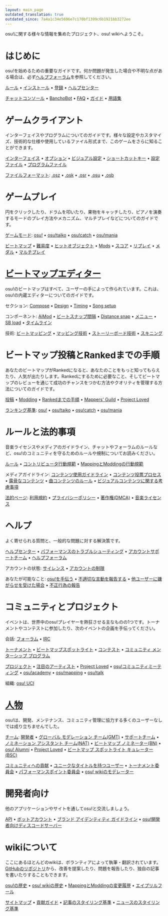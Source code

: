 ```yaml
---
layout: main_page
outdated_translation: true
outdated_since: 7a4a1c34e5696e7c170bf1399c6b1921bb3272ee
---
```


<!-- Do not add any empty lines inside this div. -->

<div class="wiki-main-page__blurb">
osu!に関する様々な情報を集めたプロジェクト、osu! wikiへようこそ。
</div>

<div class="wiki-main-page__panels">
<div class="wiki-main-page-panel wiki-main-page-panel--full">

# はじめに

osu!を始めるための重要なガイドです。何か問題が発生した場合や不明な点がある場合は、必ず[ヘルプフォーラム](https://osu.ppy.sh/forum/5)を参照してください。

[ルール](/wiki/Rules) • [インストール](/wiki/Client/Installation) • [登録](/wiki/Registration) • [ヘルプセンター](/wiki/Help_centre)

[チャットコンソール](/wiki/Client/Interface/Chat_console) • [BanchoBot](/wiki/BanchoBot) • [FAQ](/wiki/FAQ) • [ガイド](/wiki/Guides) • [用語集](/wiki/Sitemap)

</div>
<div class="wiki-main-page-panel">

# ゲームクライアント

インターフェイスやプログラムについてのガイドです。様々な設定やカスタマイズ、技術的な仕様や使用しているファイル形式まで、このゲームをさらに知ることができます。

[インターフェイス](/wiki/Client/Interface) • [オプション](/wiki/Client/Options) • [ビジュアル設定](/wiki/Client/Interface/Visual_settings) • [ショートカットキー](/wiki/Client/Keyboard_shortcuts) • [設定ファイル](/wiki/Client/Program_files/User_configuration_file) • [プログラムファイル](/wiki/Client/Program_files)

[ファイルフォーマット](/wiki/Client/File_formats): [.osz](/wiki/Client/File_formats/osz_(file_format)) • [.osk](/wiki/Client/File_formats/osk_(file_format)) • [.osr](/wiki/Client/File_formats/osr_(file_format)) • [.osu](/wiki/Client/File_formats/osu_(file_format)) • [.osb](/wiki/Client/File_formats/osb_(file_format))

</div>
<div class="wiki-main-page-panel">

# ゲームプレイ

円をクリックしたり、ドラムを叩いたり、果物をキャッチしたり、ピアノを演奏するモードのプレイ方法やメカニズム、マルチプレイなどについてのガイドです。

[ゲームモード](/wiki/Game_mode): [osu!](/wiki/Game_mode/osu!) • [osu!taiko](/wiki/Game_mode/osu!taiko) • [osu!catch](/wiki/Game_mode/osu!catch) • [osu!mania](/wiki/Game_mode/osu!mania)

[ビートマップ](/wiki/Beatmap) • [難易度](/wiki/Beatmap/Difficulty) • [ヒットオブジェクト](/wiki/Gameplay/Hit_object) • [Mods](/wiki/Gameplay/Game_modifier) • [スコア](/wiki/Gameplay/Score) • [リプレイ](/wiki/Gameplay/Replay) • [メダル](/wiki/Medals) • [マルチプレイ](/wiki/Client/Interface/Multiplayer)

</div>
<div class="wiki-main-page-panel">

# [ビートマップエディター](/wiki/Client/Beatmap_editor)

osu!のビートマップはすべて、ユーザーの手によって作られています。これは、osu!の内蔵エディターについてのガイドです。

セクション: [Compose](/wiki/Client/Beatmap_editor/Compose) • [Design](/wiki/Client/Beatmap_editor/Design) • [Timing](/wiki/Client/Beatmap_editor/Timing) • [Song setup](/wiki/Client/Beatmap_editor/Song_setup)

コンポーネント: [AiMod](/wiki/Client/Beatmap_editor/AiMod) • [ビートスナップ間隔](/wiki/Client/Beatmap_editor/Beat_snap_divisor) • [Distance snap](/wiki/Client/Beatmap_editor/Distance_snap) • [メニュー](/wiki/Client/Beatmap_editor/Menu) • [SB load](/wiki/Client/Beatmap_editor/SB_load) • [タイムライン](/wiki/Client/Beatmap_editor/Timelines)

技術: [ビートマッピング](/wiki/Beatmapping) • [マッピング技術](/wiki/Beatmapping/Mapping_techniques) • [ストーリーボード技術](/wiki/Storyboard#storyboarding) • [スキニング](/wiki/Skinning)

</div>
<div class="wiki-main-page-panel">

# ビートマップ投稿とRankedまでの手順

あなたのビートマップがRankedになると、あなたのことをもっと知ってもらえたり、人気が出たりします。Rankedにするために必要なこと、そしてビートマップのレビューを通じて成功のチャンスをつかむ方法やクオリティを管理する方法についてのガイドです。

[投稿](/wiki/Beatmapping/Beatmap_submission) • [Modding](/wiki/Modding) • [Rankedまでの手順](/wiki/Beatmap_ranking_procedure) • [Mappers' Guild](/wiki/Community/Mappers_Guild) • [Project Loved](/wiki/Community/Project_Loved)

[ランキング基準](/wiki/Ranking_criteria): [osu!](/wiki/Ranking_criteria/osu!) • [osu!taiko](/wiki/Ranking_criteria/osu!taiko) • [osu!catch](/wiki/Ranking_criteria/osu!catch) • [osu!mania](/wiki/Ranking_criteria/osu!mania)

</div>
<div class="wiki-main-page-panel">

# ルールと法的事項

音楽ライセンスやメディアのガイドライン、チャットやフォーラムのルールなど、osu!のコミュニティを守るためのルールや規制についてお読みください。

[ルール](/wiki/Rules) • [コントリビュータ行動規範](/wiki/Rules/Contributor_code_of_conduct) • [MappingとModdingの行動規範](/wiki/Rules/Code_of_conduct_for_modding_and_mapping)

メディアガイドライン: [コンテンツ使用ガイドライン](/wiki/Rules/Content_usage_guidelines) • [コンテンツ投票プロセス](/wiki/Rules/Content_voting_process) • [露骨なコンテンツ](/wiki/Rules/Explicit_content) • [曲コンテンツのルール](/wiki/Rules/Song_content_rules) • [ビジュアルコンテンツに関する考慮事項](/wiki/Rules/Visual_content_considerations)

[法的ページ](/wiki/Legal): [利用規約](/wiki/Legal/Terms) • [プライバシーポリシー](/wiki/Legal/Privacy) • [著作権(DMCA)](/wiki/Legal/Copyright) • [音楽ライセンス](/wiki/Legal/Music_licensing)

</div>
<div class="wiki-main-page-panel">

# ヘルプ

よく寄せられる質問と、一般的な問題に対する解決策です。

[ヘルプセンター](/wiki/Help_centre) • [パフォーマンスのトラブルシューティング](/wiki/Performance_troubleshooting) • [アカウントサポートチーム](/wiki/People/Account_support_team) • [ヘルプフォーラム](https://osu.ppy.sh/forum/5)

アカウントの状態: [サイレンス](/wiki/Silence) • [アカウントの制限](/wiki/Help_centre/Account_restrictions)

あなたが可能なこと: [osu!を手伝う](/wiki/Community/How_you_can_help!) • [不適切な言動を報告する](/wiki/Reporting_bad_behaviour) • [他ユーザーに嫌がらせを受けた場合](/wiki/Reporting_bad_behaviour/Abuse) • [不正行為の報告](/wiki/Reporting_bad_behaviour/Handling_foul_play)

</div>
<div class="wiki-main-page-panel">

# コミュニティとプロジェクト

イベントは、世界中のosu!プレイヤーを熱狂させる主なものの1つです。トーナメントやコンテストに参加したり、次のイベントの企画を手伝ってください。

会話: [フォーラム](/wiki/Community/Forum) • [IRC](/wiki/Community/Internet_Relay_Chat)

[トーナメント](/wiki/Tournaments) • [ビートマップスポットライト](/wiki/Beatmap_Spotlights) • [コンテスト](/wiki/Contests) • [コミュニティ メンターシップ プログラム](/wiki/Community/Community_Mentorship_Program)

[プロジェクト](/wiki/Community/Projects) • [注目のアーティスト](/wiki/People/Featured_Artists) • [Project Loved](/wiki/Community/Project_Loved) • [osu!コミュニティミーティング](/wiki/Community/osu!_community_meetings) • [osu!academy](/wiki/Community/Video_series/osu!academy) • [osu!mapping](/wiki/Community/Video_series/osu!mapping) • [osu!talk](/wiki/Community/Video_series/osu!talk)

組織: [osu! UCI](/wiki/Community/Organisations/osu!_UCI)

</div>
<div class="wiki-main-page-panel">

# [人物](/wiki/People)

osu!は、開発、メンテナンス、コミュニティ管理に協力する多くのユーザーなしでは成り立ちませんでした。

[チーム](/wiki/People/osu!_team): [開発者](/wiki/People/Developers) • [グローバル モデレーション チーム(GMT)](/wiki/People/Global_Moderation_Team) • [サポートチーム](/wiki/People/Support_Team) • [ノミネーション アシスタント チーム(NAT)](/wiki/People/Nomination_Assessment_Team) • [ビートマップ ノミネーター(BN)](/wiki/People/Beatmap_Nominators) • [osu! Alumni](/wiki/People/osu!_Alumni) • [Project Loved](/wiki/People/Project_Loved_Team) • [ビートマップ スポットライト キュレーター(BSC)](/wiki/People/Beatmap_Spotlight_Curators)

[コミュニティへの貢献](/wiki/People/Community_Contributors) • [ユニークなタイトルを持つユーザー](/wiki/People/Users_with_unique_titles) • [トーナメント委員会](/wiki/People/Tournament_Committee) • [パフォーマンスポイント委員会](/wiki/People/Performance_Points_Committee) • [osu! wikiのモデレーター](/wiki/People/osu!_wiki_maintainers)

</div>
<div class="wiki-main-page-panel">

# 開発者向け

他のアプリケーションやサイトを通してosu!と交流しましょう。

[API](/wiki/osu!api) • [ボットアカウント](/wiki/Bot_account) • [ブランド アイデンティティ ガイドライン](/wiki/Brand_identity_guidelines) • [osu!開発者向けディスコードサーバー](/wiki/Community/osu!_Discord_server)

</div>
<div class="wiki-main-page-panel">

# wikiについて

ここにあるほとんどのwikiは、ボランティアによって執筆・翻訳されています。[GitHubのリポジトリ](https://github.com/ppy/osu-wiki)から、改善を提案したり、問題を報告したり、独自の記事を書いたりすることもできます。

[osu!の歴史](/wiki/History_of_osu!) • [osu! wikiの歴史](/wiki/History_of_osu!/osu!_wiki) • [MappingとModdingの変更履歴](/wiki/History_of_osu!/Mapping_and_modding_timeline) • [エイプリルフール](/wiki/History_of_osu!/April_Fools)

[サイトマップ](/wiki/Sitemap) • [貢献ガイド](/wiki/osu!_wiki/Contribution_guide) • [記事のスタイリング基準](/wiki/Article_styling_criteria) • [ニュースのスタイリング基準](/wiki/News_styling_criteria)

</div>
</div>
